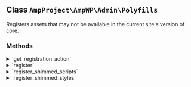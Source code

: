## Class `AmpProject\AmpWP\Admin\Polyfills`

Registers assets that may not be available in the current site&#039;s version of core.

### Methods
<details>
<summary>`get_registration_action`</summary>

```php
static public get_registration_action()
```

Get the action to use for registering the service.


</details>
<details>
<summary>`register`</summary>

```php
public register()
```

Runs on instantiation.


</details>
<details>
<summary>`register_shimmed_scripts`</summary>

```php
public register_shimmed_scripts( $wp_scripts )
```

Registers scripts not guaranteed to be available in core.


</details>
<details>
<summary>`register_shimmed_styles`</summary>

```php
public register_shimmed_styles( $wp_styles )
```

Registers shimmed assets not guaranteed to be available in core.


</details>
